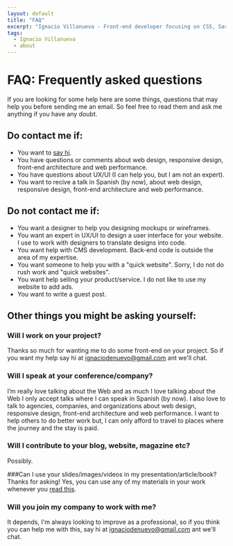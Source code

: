 ```yaml
---
layout: default
title: "FAQ"
excerpt: "Ignacio Villanueva - Front-end developer focusing on CSS, Sass, architecture, scalability, front-end performance, and mobile and responsive web design based in Madrid."
tags:
  - Ignacio Villanueva
  - about
---
```


# FAQ: Frequently asked questions

If you are looking for some help here are some things, questions that may help you before sending me an email. So feel free to read them and ask me anything if you have any doubt.

## Do contact me if:
* You want to [say hi](mailto:ignaciodenuevo@gmail.com).
* You have questions or comments about web design, responsive design, front-end architecture and web performance.
* You have questions about UX/UI (I can help you, but I am not an expert).
* You want to recive a talk in Spanish (by now), about web design, responsive design, front-end architecture and web performance.

## Do not contact me if:
* You want a designer to help you designing mockups or wireframes.
* You want an expert in UX/UI to design a user interface for your website. I use to work with designers to translate designs into code.
* You want help with CMS development. Back-end code is outside the area of my expertise.
* You want someone to help you with a "quick website". Sorry, I do not do rush work and "quick websites".
* You want help selling your product/service. I do not like to use my website to add ads.
* You want to write a guest post.

## Other things you might be asking yourself:

### Will I work on your project?
Thanks so much for wanting me to do some front-end on your project. So if you want my help say hi at [ignaciodenuevo@gmail.com](mailto:ignaciodenuevo@gmail.com) ant we'll chat.

### Will I speak at your conference/company?
I’m really love talking about the Web and as much I love talking about the Web I only accept talks where I can speak in Spanish (by now). I also love to talk to agencies, companies, and organizations about web design, responsive design, front-end architecture and web performance. I want to help others to do better work but, I can only afford to travel to places where the journey and the stay is paid.

### Will I contribute to your blog, website, magazine etc?
Possibly.

###Can I use your slides/images/videos in my presentation/article/book?
Thanks for asking! Yes, you can use any of my materials in your work whenever you [read this](http://creativecommons.org/licenses/by-nc-sa/4.0/).

### Will you join my company to work with me?
It depends, I'm always looking to improve as a professional, so if you think you can help me with this, say hi at [ignaciodenuevo@gmail.com](mailto:ignaciodenuevo@gmail.com) ant we'll chat.
